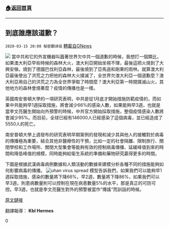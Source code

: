 ###  [:house:返回首頁](https://github.com/ourhimalayas/txt)
---

## 到底誰應該道歉？
`2020-03-15 20:08 秘密翻译组` [轉載自GNews](https://gnews.org/zh-hant/141905/)

![](https://s3-ap-northeast-1.amazonaws.com/news.guo.offload.media/wp-content/uploads/2020/03/15200703/1-75.png)
當中共和它的外宣機器叫囂著世界欠中共一個道歉的時候，我想打一個類比，如果澳大利亞早些時候的森林大火，澳大利亞開始坐視不理，最後這把火燒到了大興安嶺，燒到了德國巴伐利亞森林，最後燒到了亞馬遜和剛果的雨林。就算澳大利亞最後使出了洪荒之力把他的森林大火撲滅了，全世界欠澳大利亞一個道歉麼？澳大利亞用自己的洪荒之力為全世界爭取了時間麼？澳大利亞第一時間撲滅山火，其他地方的森林會燒著麼？疫情的傳播也是一樣。

英國南安普頓大學的一項研究表明，中共是從1月底才開始措施防範疫情的，而如果中共能夠早1週採取措施，將會減少66%的感染人數，如果能夠早3週，也就是當李文亮醫生開始向外預警的時候，中共官方開始採取措施，整個疫情感染人數將會減少95%。而目前，全球已經有146000人已經感染了這個病毒，並已經造成了5550人的死亡。

南安普頓大學上週發布的研究表明早期案例的發現和減少其與他人的接觸對於病毒的傳播極為重要，結合其他非醫療性的干預，比如一定的社會隔離、限制旅行、關閉學校和工作場所、關閉大型集會等能夠有效的控制病毒傳播、延緩峰值到來的時間和降低峰值的規模，同時能夠給衛生系統的準備和藥物研究贏得更多的時間。

下圖是根據武漢病毒病例數據和人類活動的數據來建模分析各種不同的措施能夠如何影響病毒的傳播。
![uhan virus spread](https://s3-ap-northeast-1.amazonaws.com/news.guo.offload.media/wp-content/uploads/2020/03/15200754/2-54.png)
模型告訴我們，如果我們可以能夠早1週採取措施，感染的數量將下降66%，早2週，數量將下降86%，如果我們可以早3週，則患病數量則可以控制在現在病患數量5%的水平，那是真正的可防可控。早3週，也就是李文亮醫生對外的預警被當作“傳謠“而訓話的時候。

[原文鏈接](https://www.hongkongfp.com/2020/03/14/china-may-prevented-95-virus-cases-acted-silenced-whistleblowers-warning/)

翻譯報導： **Kbl Hermes**

0

